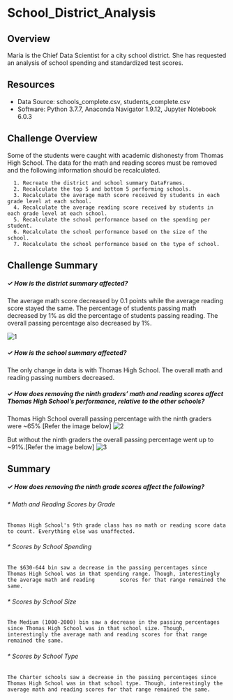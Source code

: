 # School_District_Analysis

## Overview
Maria is the Chief Data Scientist for a city school district. She has requested an analysis of school spending and standardized test scores.

## Resources
  * Data Source: schools_complete.csv, students_complete.csv
  * Software: Python 3.7.7, Anaconda Navigator 1.9.12, Jupyter Notebook 6.0.3
  
## Challenge Overview
Some of the students were caught with academic dishonesty from Thomas High School. The data for the math and reading scores must be removed and the following information should be recalculated.

```
  1. Recreate the district and school summary DataFrames.
  2. Recalculate the top 5 and bottom 5 performing schools.
  3. Recalculate the average math score received by students in each grade level at each school.
  4. Recalculate the average reading score received by students in each grade level at each school.
  5. Recalculate the school performance based on the spending per student.
  6. Recalculate the school performance based on the size of the school.
  7. Recalculate the school performance based on the type of school.
```

## Challenge Summary

##### ✓ How is the district summary affected?

The average math score decreased by 0.1 points while the average reading score stayed the same. The percentage of students passing math decreased by 1% as did the percentage of students passing reading. The overall passing percentage also decreased by 1%.

![1](https://user-images.githubusercontent.com/73450637/98776288-a12f7d80-23bc-11eb-9912-be0f5c443d0c.png)

##### ✓ How is the school summary affected?

The only change in data is with Thomas High School. The overall math and reading passing numbers decreased.

##### ✓ How does removing the ninth graders’ math and reading scores affect Thomas High School’s performance, relative to the other schools?

Thomas High School overall passing percentage with the ninth graders were ~65% [Refer the image below]
![2](https://user-images.githubusercontent.com/73450637/98777106-29fae900-23be-11eb-827d-801adffcbf6b.png)

But without the ninth graders the overall passing percentage went up to ~91%.[Refer the image below]
![3](https://user-images.githubusercontent.com/73450637/98777213-57479700-23be-11eb-8332-9c6d159b350a.png)

## Summary

##### ✓ How does removing the ninth grade scores affect the following?

###### * Math and Reading Scores by Grade
    Thomas High School's 9th grade class has no math or reading score data to count. Everything else was unaffected.

###### * Scores by School Spending
    The $630-644 bin saw a decrease in the passing percentages since Thomas High School was in that spending range. Though, interestingly the average math and reading        scores for that range remained the same.

###### * Scores by School Size
    The Medium (1000-2000) bin saw a decrease in the passing percentages since Thomas High School was in that school size. Though, interestingly the average math and reading scores for that range remained the same.

###### * Scores by School Type
    The Charter schools saw a decrease in the passing percentages since Thomas High School was in that school type. Though, interestingly the average math and reading scores for that range remained the same.
